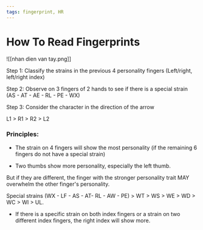 ```yaml
---
tags: fingerprint, HR
---
```


# How To Read Fingerprints

![[nhan dien van tay.png]]

Step 1: Classify the strains in the previous 4 personality fingers (Left/right, left/right index)

Step 2: Observe on 3 fingers of 2 hands to see if there is a special strain (AS - AT - AE - RL - PE - WX)

Step 3: Consider the character in the direction of the arrow

L1 > R1 > R2 > L2

### Principles:

- The strain on 4 fingers will show the most personality (if the remaining 6 fingers do not have a special strain)

- Two thumbs show more personality, especially the left thumb.

But if they are different, the finger with the stronger personality trait MAY overwhelm the other finger's personality.

Special strains (WX - LF - AS - AT- RL - AW - PE) > WT > WS > WE > WD > WC > WI > UL.

- If there is a specific strain on both index fingers or a strain on two different index fingers, the right index will show more.